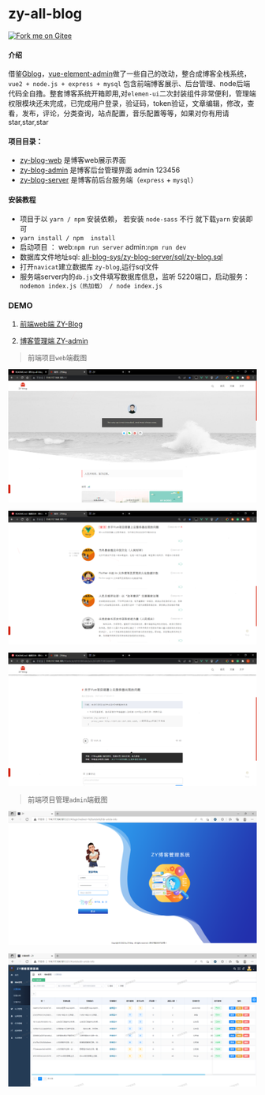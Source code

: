 # zy-all-blog

[![Fork me on Gitee](https://gitee.com/Z568_568/all-blog-sys/widgets/widget_2.svg)](https://gitee.com/Z568_568/all-blog-sys)

#### 介绍
借鉴[Gblog](https://gitee.com/fengziy/Gblog)，[vue-element-admin](https://gitee.com/fengziy/Gblog)做了一些自己的改动，整合成博客全栈系统，`vue2 + node.js + express + mysql` 包含前端博客展示、后台管理、node后端代码全自撸。整套博客系统开箱即用,对`elemen-ui`二次封装组件非常便利，管理端权限模块还未完成，已完成用户登录，验证码，token验证，文章编辑，修改，查看，发布，评论，分类查询，站点配置，音乐配置等等，如果对你有用请star,star,star

#### 项目目录：

- [zy-blog-web](https://gitee.com/Z568_568/all-blog-sys/tree/master/zy-blog-web) 是博客web展示界面
- [zy-blog-admin](https://gitee.com/Z568_568/all-blog-sys/tree/master/zy-blog-admin) 是博客后台管理界面   admin 123456
- [zy-blog-server](https://gitee.com/Z568_568/all-blog-sys/tree/master/zy-blog-server) 是博客前后台服务端（`express` + `mysql`）

#### 安装教程

- 项目于以 `yarn / npm`  安装依赖， 若安装 `node-sass` 不行 就下载`yarn` 安装即可
- `yarn install / npm  install`
- 启动项目 ： web:`npm run server`  admin:`npm run dev`
- 数据库文件地址sql:  [all-blog-sys/zy-blog-server/sql/zy-blog.sql](https://gitee.com/Z568_568/all-blog-sys/blob/master/zy-blog-server/sql/zy-blog.sql)
- 打开`navicat`建立数据库 `zy-blog`,运行sql文件 
- 服务端server内的`db.js`文件填写数据库信息，监听 5220端口，启动服务：`nodemon index.js（热加载） / node index.js`

### DEMO 
1.  [前端web端 ZY-Blog](http://zhouyi.run/#/)

2.  [博客管理端 ZY-admin](http://zhouyi.run:5221/#/login?redirect=%2F)

> 前端项目`web`端截图

![输入图片说明](DOC/img/%E9%A6%96%E9%A1%B5%20-%20ZYblog%20-%20Google%20Chrome%202022_2_20%2017_20_55.png)

![输入图片说明](DOC/img/%E9%A6%96%E9%A1%B5%20-%20ZYblog%20-%20Google%20Chrome%202022_2_20%2017_21_55.png)

![输入图片说明](DOC/img/%E9%A6%96%E9%A1%B5%20-%20ZYblog%20-%20Google%20Chrome%202022_2_20%2017_23_46.png)


> 前端项目管理`admin`端截图

![输入图片说明](DOC/img/ZY%20-%20%E7%94%A8%E6%88%B7%E9%85%8D%E7%BD%AE%201%20-%20Microsoft%E2%80%8B%20Edge%202022_2_20%2017_24_59.png)

![输入图片说明](DOC/img/ZY%20-%20%E7%94%A8%E6%88%B7%E9%85%8D%E7%BD%AE%201%20-%20Microsoft%E2%80%8B%20Edge%202022_2_20%2017_25_54.png)

